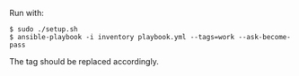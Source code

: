 Run with:

```
$ sudo ./setup.sh
$ ansible-playbook -i inventory playbook.yml --tags=work --ask-become-pass
```

The tag should be replaced accordingly.

